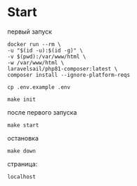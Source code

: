 <h1>Start</h1>

первый запуск

    docker run --rm \
    -u "$(id -u):$(id -g)" \
    -v $(pwd):/var/www/html \
    -w /var/www/html \
    laravelsail/php81-composer:latest \
    composer install --ignore-platform-reqs

    
`cp .env.example .env`

`make init`

после первого запуска

`make start`

остановка

`make down`


страница:

`localhost`
